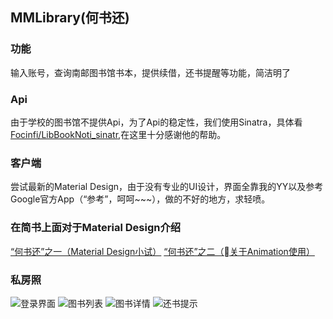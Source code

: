 MMLibrary(何书还)
---

### 功能
输入账号，查询南邮图书馆书本，提供续借，还书提醒等功能，简洁明了

### Api
由于学校的图书馆不提供Api，为了Api的稳定性，我们使用Sinatra，具体看[Focinfi/LibBookNoti_sinatr](https://github.com/Focinfi/LibBookNoti_sinatra),在这里十分感谢他的帮助。

### 客户端
尝试最新的Material Design，由于没有专业的UI设计，界面全靠我的YY以及参考Google官方App（“参考”，呵呵~~~），做的不好的地方，求轻喷。

### 在简书上面对于Material Design介绍
[“何书还”之一（Material Design小试）](http://www.jianshu.com/p/5653850c637c)
[“何书还”之二（关于Animation使用）](http://www.jianshu.com/p/7768c8df38c4)

### 私房照
![登录界面](http://clownqiang.qiniudn.com/login.png)
![图书列表](http://clownqiang.qiniudn.com/list.png)
![图书详情](http://clownqiang.qiniudn.com/detail.png)
![还书提示](http://clownqiang.qiniudn.com/notification.png)
